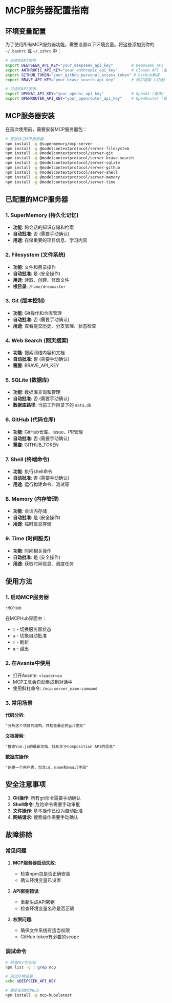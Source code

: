 # MCP服务器配置指南

## 环境变量配置

为了使用所有MCP服务器功能，需要设置以下环境变量。将这些添加到你的 `~/.bashrc` 或 `~/.zshrc` 中：

```bash
# 必需的API密钥
export DEEPSEEK_API_KEY="your_deepseek_api_key"        # DeepSeek API
export ANTHROPIC_API_KEY="your_anthropic_api_key"      # Claude API (备用)
export GITHUB_TOKEN="your_github_personal_access_token" # GitHub集成
export BRAVE_API_KEY="your_brave_search_api_key"       # 网页搜索 (可选)

# 可选的API密钥
export OPENAI_API_KEY="your_openai_api_key"            # OpenAI (备用)
export OPENROUTER_API_KEY="your_openrouter_api_key"    # OpenRouter (备用)
```

## MCP服务器安装

在首次使用前，需要安装MCP服务器包：

```bash
# 安装核心MCP服务器
npm install -g @supermemory/mcp-server
npm install -g @modelcontextprotocol/server-filesystem
npm install -g @modelcontextprotocol/server-git
npm install -g @modelcontextprotocol/server-brave-search
npm install -g @modelcontextprotocol/server-sqlite
npm install -g @modelcontextprotocol/server-github
npm install -g @modelcontextprotocol/server-shell
npm install -g @modelcontextprotocol/server-memory
npm install -g @modelcontextprotocol/server-time
```

## 已配置的MCP服务器

### 1. SuperMemory (持久化记忆)
- **功能**: 跨会话的知识存储和检索
- **自动批准**: 否 (需要手动确认)
- **用途**: 存储重要的项目信息、学习内容

### 2. Filesystem (文件系统)
- **功能**: 文件和目录操作
- **自动批准**: 是 (安全操作)
- **用途**: 读取、创建、修改文件
- **根目录**: `/home/dreamaster`

### 3. Git (版本控制)
- **功能**: Git操作和仓库管理
- **自动批准**: 否 (需要手动确认)
- **用途**: 查看提交历史、分支管理、状态检查

### 4. Web Search (网页搜索)
- **功能**: 搜索网络内容和文档
- **自动批准**: 否 (需要手动确认)
- **需要**: BRAVE_API_KEY

### 5. SQLite (数据库)
- **功能**: 数据库查询和管理
- **自动批准**: 否 (需要手动确认)
- **数据库路径**: 当前工作目录下的 `data.db`

### 6. GitHub (代码仓库)
- **功能**: GitHub仓库、issue、PR管理
- **自动批准**: 否 (需要手动确认)
- **需要**: GITHUB_TOKEN

### 7. Shell (终端命令)
- **功能**: 执行shell命令
- **自动批准**: 否 (需要手动确认)
- **用途**: 运行构建命令、测试等

### 8. Memory (内存管理)
- **功能**: 会话内存储
- **自动批准**: 是 (安全操作)
- **用途**: 临时信息存储

### 9. Time (时间服务)
- **功能**: 时间相关操作
- **自动批准**: 是 (安全操作)
- **用途**: 获取时间信息、调度任务

## 使用方法

### 1. 启动MCP服务器
```
:MCPHub
```
在MCPHub界面中：
- `t` - 切换服务器状态
- `a` - 切换自动批准
- `r` - 刷新
- `q` - 退出

### 2. 在Avante中使用
- 打开Avante: `<leader>aa`
- MCP工具会自动集成到对话中
- 使用斜杠命令: `/mcp:server_name:command`

### 3. 常用场景

**代码分析**:
```
"分析这个项目的结构，并检查最近的git提交"
```

**文档搜索**:
```
"搜索Vue.js的最新文档，找到关于Composition API的信息"
```

**数据库操作**:
```
"创建一个用户表，包含id、name和email字段"
```

## 安全注意事项

1. **Git操作**: 所有git命令需要手动确认
2. **Shell命令**: 危险命令需要手动审批
3. **文件操作**: 基本操作已设为自动批准
4. **网络请求**: 搜索操作需要手动确认

## 故障排除

### 常见问题

1. **MCP服务器启动失败**:
   - 检查npm包是否正确安装
   - 确认环境变量已设置

2. **API密钥错误**:
   - 重新生成API密钥
   - 检查环境变量名称是否正确

3. **权限问题**:
   - 确保文件系统有适当权限
   - GitHub token有必要的scope

### 调试命令
```bash
# 检查MCP包安装
npm list -g | grep mcp

# 测试环境变量
echo $DEEPSEEK_API_KEY

# 重新安装MCPHub
npm install -g mcp-hub@latest
```